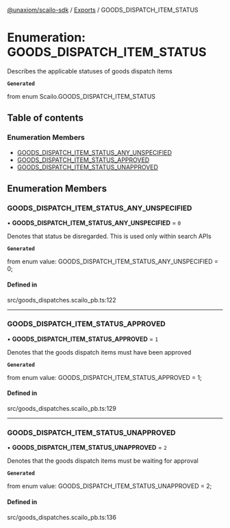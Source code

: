 [@unaxiom/scailo-sdk](../README.md) / [Exports](../modules.md) / GOODS\_DISPATCH\_ITEM\_STATUS

# Enumeration: GOODS\_DISPATCH\_ITEM\_STATUS

Describes the applicable statuses of goods dispatch items

**`Generated`**

from enum Scailo.GOODS_DISPATCH_ITEM_STATUS

## Table of contents

### Enumeration Members

- [GOODS\_DISPATCH\_ITEM\_STATUS\_ANY\_UNSPECIFIED](GOODS_DISPATCH_ITEM_STATUS.md#goods_dispatch_item_status_any_unspecified)
- [GOODS\_DISPATCH\_ITEM\_STATUS\_APPROVED](GOODS_DISPATCH_ITEM_STATUS.md#goods_dispatch_item_status_approved)
- [GOODS\_DISPATCH\_ITEM\_STATUS\_UNAPPROVED](GOODS_DISPATCH_ITEM_STATUS.md#goods_dispatch_item_status_unapproved)

## Enumeration Members

### GOODS\_DISPATCH\_ITEM\_STATUS\_ANY\_UNSPECIFIED

• **GOODS\_DISPATCH\_ITEM\_STATUS\_ANY\_UNSPECIFIED** = ``0``

Denotes that status be disregarded. This is used only within search APIs

**`Generated`**

from enum value: GOODS_DISPATCH_ITEM_STATUS_ANY_UNSPECIFIED = 0;

#### Defined in

src/goods_dispatches.scailo_pb.ts:122

___

### GOODS\_DISPATCH\_ITEM\_STATUS\_APPROVED

• **GOODS\_DISPATCH\_ITEM\_STATUS\_APPROVED** = ``1``

Denotes that the goods dispatch items must have been approved

**`Generated`**

from enum value: GOODS_DISPATCH_ITEM_STATUS_APPROVED = 1;

#### Defined in

src/goods_dispatches.scailo_pb.ts:129

___

### GOODS\_DISPATCH\_ITEM\_STATUS\_UNAPPROVED

• **GOODS\_DISPATCH\_ITEM\_STATUS\_UNAPPROVED** = ``2``

Denotes that the goods dispatch items must be waiting for approval

**`Generated`**

from enum value: GOODS_DISPATCH_ITEM_STATUS_UNAPPROVED = 2;

#### Defined in

src/goods_dispatches.scailo_pb.ts:136
